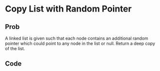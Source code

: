 # Copy List with Random Pointer

## Prob

A linked list is given such that each node contains an additional random pointer which could point to any node in the list or null.
Return a deep copy of the list.

## Code

